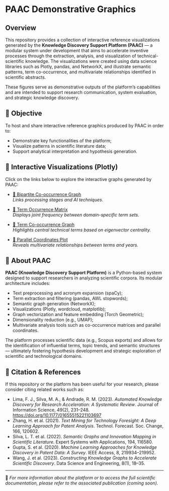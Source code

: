 # PAAC Demonstrative Graphics

## Overview

This repository provides a collection of interactive reference visualizations generated by the **Knowledge Discovery Support Platform (PAAC)** — a modular system under development that aims to accelerate inventive processes through the extraction, analysis, and visualization of technical-scientific knowledge. The visualizations were created using data science libraries such as Plotly, pandas, and NetworkX, and illustrate semantic patterns, term co-occurrence, and multivariate relationships identified in scientific abstracts.

These figures serve as demonstrative outputs of the platform’s capabilities and are intended to support research communication, system evaluation, and strategic knowledge discovery.

## 🎯 Objective

To host and share interactive reference graphics produced by PAAC in order to:
- Demonstrate key functionalities of the platform;
- Visualize patterns in scientific literature data;
- Support analytical interpretation and hypothesis generation.

## 🔗 Interactive Visualizations (Plotly)

Click on the links below to explore the interactive graphs generated by PAAC:

- [🔗 Bipartite Co-occurrence Graph](https://thiagonasmto.github.io/PAAC-demonstrative-graphics/bipartite_graph.html)  
  *Links processing stages and AI techniques.*
  
- [🔗 Term Occurrence Matrix](https://thiagonasmto.github.io/PAAC-demonstrative-graphics/occurrence_matrix.html)  
  *Displays joint frequency between domain-specific term sets.*

- [🔗 Term Co-occurrence Graph](https://thiagonasmto.github.io/PAAC-demonstrative-graphics/graph.html)  
  *Highlights central technical terms based on eigenvector centrality.*

- [🔗 Parallel Coordinates Plot](https://thiagonasmto.github.io/PAAC-demonstrative-graphics/parallel_coordinates.html)  
  *Reveals multivariate relationships between terms and years.*

## 🧠 About PAAC

**PAAC (Knowledge Discovery Support Platform)** is a Python-based system designed to support researchers in analyzing scientific corpora. Its modular architecture includes:

- Text preprocessing and acronym expansion (spaCy);
- Term extraction and filtering (pandas, AWL stopwords);
- Semantic graph generation (NetworkX);
- Visualizations (Plotly, wordcloud, matplotlib);
- Graph vectorization and feature embedding (Torch Geometric);
- Dimensionality reduction (e.g., UMAP);
- Multivariate analysis tools such as co-occurrence matrices and parallel coordinates.

The platform processes scientific data (e.g., Scopus exports) and allows for the identification of influential terms, topic trends, and semantic structures — ultimately fostering hypothesis development and strategic exploration of scientific and technological domains.

## 📘 Citation & References

If this repository or the platform has been useful for your research, please consider citing related works such as:

- Lima, F. J., Silva, M. A., & Andrade, R. M. (2023). *Automated Knowledge Discovery for Research Acceleration: A Systematic Review*. Journal of Information Science, 49(2), 231–248. https://doi.org/10.1177/01655515221103697  
- Zhang, H. et al. (2021). *Text Mining for Technology Foresight: A Deep Learning Approach for Patent Analysis*. Technol. Forecast. Soc. Change, 166, 120602.  
- Silva, L. T. et al. (2022). *Semantic Graphs and Innovation Mapping in Scientific Literature*. Expert Systems with Applications, 194, 116580.  
- Gupta, S. et al. (2020). *Machine Learning Approaches for Knowledge Discovery in Patent Data: A Survey*. IEEE Access, 8, 219934–219952.  
- Wang, J. et al. (2023). *Constructing Knowledge Graphs to Accelerate Scientific Discovery*. Data Science and Engineering, 8(1), 18–35.  

---

📌 *For more information about the platform or to access the full scientific documentation, please refer to the associated publication (coming soon).*
